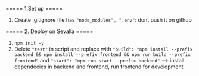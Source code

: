===== 1.Set up =====

1. Create .gitignore file has `"node_modules", ".env"`: dont push it on github

===== 2. Deploy on Sevalla =====

1. `npm init -y`
2. Delete `"test"` in script and replace with `"build": "npm install --prefix backend && npm install --prefix frontend && npm run build --prefix frontend"` 
                                          and `"start": "npm run start --prefix backend"`
    --> install dependecies in backend and frontend, run frontend for development
